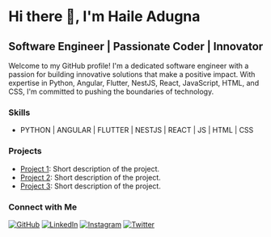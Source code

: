 # Hi there 👋, I'm Haile Adugna
## Software Engineer | Passionate Coder | Innovator

Welcome to my GitHub profile! I'm a dedicated software engineer with a passion for building innovative solutions that make a positive impact. With expertise in Python, Angular, Flutter, NestJS, React, JavaScript, HTML, and CSS, I'm committed to pushing the boundaries of technology.

### Skills
- PYTHON | ANGULAR | FLUTTER | NESTJS | REACT | JS | HTML | CSS

### Projects
- [Project 1](link_to_project1): Short description of the project.
- [Project 2](link_to_project2): Short description of the project.
- [Project 3](link_to_project3): Short description of the project.

### Connect with Me
[![GitHub](https://img.shields.io/badge/-GitHub-black?style=flat-square&logo=github)](https://github.com/haileadugna)
[![LinkedIn](https://img.shields.io/badge/-LinkedIn-blue?style=flat-square&logo=linkedin)](https://www.linkedin.com/in/HaileAdugna/)
[![Instagram](https://img.shields.io/badge/-Instagram-purple?style=flat-square&logo=instagram)](https://www.instagram.com/haile__a/)
[![Twitter](https://img.shields.io/badge/-Twitter-blue?style=flat-square&logo=twitter)](https://twitter.com/HaileAdugna7)
